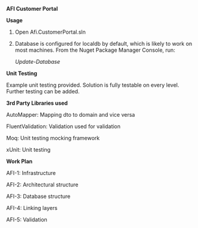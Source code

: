 **AFI Customer Portal**


**Usage**

1. Open Afi.CustomerPortal.sln
2. Database is configured for localdb by default, which is likely to work on most machines.  From the Nuget Package Manager Console, run:

	*Update-Database*

**Unit Testing**


Example unit testing provided. Solution is fully testable on every level. Further testing can be added.


**3rd Party Libraries used**

AutoMapper: Mapping dto to domain and vice versa

FluentValidation: Validation used for validation

Moq: Unit testing mocking framework

xUnit: Unit testing


**Work Plan**

AFI-1: Infrastructure

AFI-2: Architectural structure

AFI-3: Database structure

AFI-4: Linking layers

AFI-5: Validation
